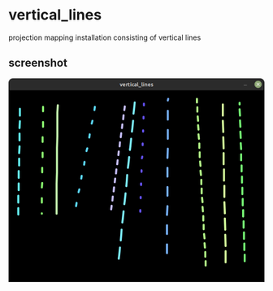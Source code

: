 # vertical_lines

projection mapping installation consisting of vertical lines

## screenshot

<img src="vertical_lines.png" />
